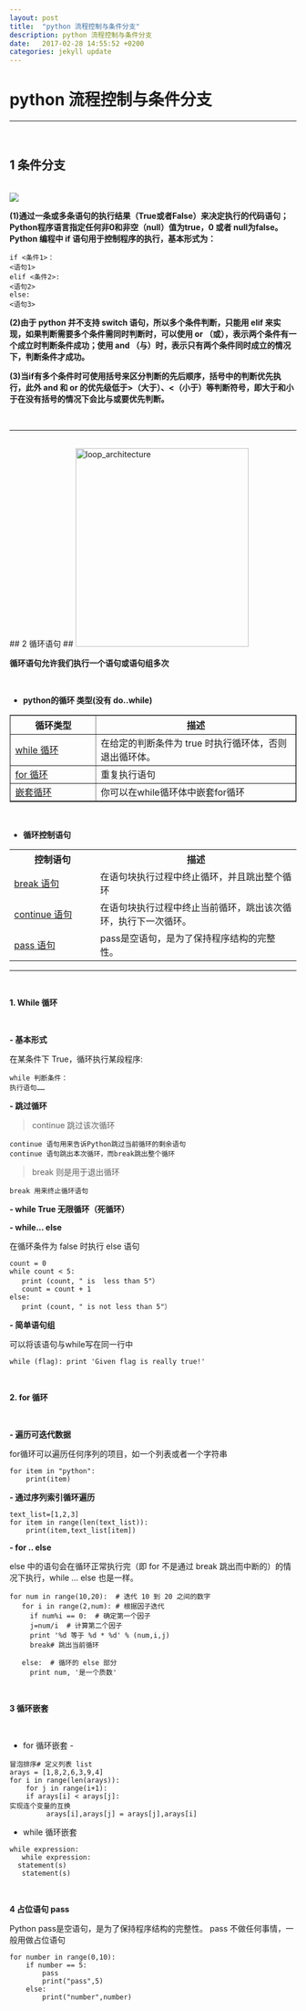 ```yaml
---
layout: post
title:  "python 流程控制与条件分支"
description: python 流程控制与条件分支
date:   2017-02-28 14:55:52 +0200
categories: jekyll update
---
```




# python 流程控制与条件分支 #

----------
<br>

## 1 条件分支 ##

<br>

<img src="http://www.runoob.com/wp-content/uploads/2013/11/if-condition.jpg">


**(1)通过一条或多条语句的执行结果（True或者False）来决定执行的代码语句；
Python程序语言指定任何非0和非空（null）值为true，0 或者 null为false。
Python 编程中 if 语句用于控制程序的执行，基本形式为：**

    
    if <条件1>：
    <语句1>
    elif <条件2>:
    <语句2>
    else:
    <语句3>

**(2)由于 python 并不支持 switch 语句，所以多个条件判断，只能用 elif 来实现，如果判断需要多个条件需同时判断时，可以使用 or （或），表示两个条件有一个成立时判断条件成功；使用 and （与）时，表示只有两个条件同时成立的情况下，判断条件才成功。**

**(3)当if有多个条件时可使用括号来区分判断的先后顺序，括号中的判断优先执行，此外 and 和 or 的优先级低于>（大于）、<（小于）等判断符号，即大于和小于在没有括号的情况下会比与或要优先判断。**


<br>


----------

<br>
## 2 循环语句 ##

<img src="http://www.runoob.com/wp-content/uploads/2013/11/loop_architecture.jpg" alt="loop_architecture" width="304" height="348">

**循环语句允许我们执行一个语句或语句组多次**

<br>

- **python的循环 类型(没有 do..while)**

<table border="1">
<tbody><tr><th style="width:30%">循环类型</th><th>描述</th></tr>
<tr><td><a href="/python/python-while-loop.html" title="Python WHILE 循环">while 循环</a></td><td>在给定的判断条件为 true 时执行循环体，否则退出循环体。</td></tr>
<tr><td><a href="/python/python-for-loop.html" title=" Python FOR 循环">for 循环</a></td><td>重复执行语句</td></tr>
<tr><td><a href="/python/python-nested-loops.html" title="Python 循环全套">嵌套循环</a></td><td>你可以在while循环体中嵌套for循环</td></tr>
</tbody></table>

<br>


- **循环控制语句**

<table class="reference">
<tbody><tr><th style="width:30%">控制语句</th><th>描述</th></tr>
<tr><td><a href="/python/python-break-statement.html" title="Python break 语句">break 语句</a></td><td>在语句块执行过程中终止循环，并且跳出整个循环</td></tr>
<tr><td><a href="/python/python-continue-statement.html" title="Python  语句">continue 语句</a></td><td>在语句块执行过程中终止当前循环，跳出该次循环，执行下一次循环。</td></tr>
<tr><td><a href="/python/python-pass-statement.html" title="Python pass 语句">pass 语句</a></td><td>pass是空语句，是为了保持程序结构的完整性。</td></tr>
</tbody></table>

----------

<br>

**1. While 循环**

<br>


**- 基本形式**

在某条件下 True，循环执行某段程序:
    
    while 判断条件：
    执行语句……

**- 跳过循环**

>  continue 跳过该次循环


    continue 语句用来告诉Python跳过当前循环的剩余语句
	continue 语句跳出本次循环，而break跳出整个循环

<p>

> break 则是用于退出循环

	break 用来终止循环语句



**- while True 无限循环（死循环）**


**- while... else**

在循环条件为 false 时执行 else 语句

 

    count = 0
    while count < 5:
       print (count, " is  less than 5"）
       count = count + 1
    else:
       print (count, " is not less than 5"）


**- 简单语句组**

可以将该语句与while写在同一行中


    while (flag): print 'Given flag is really true!'



<br>

**2. for 循环**

<br>

**- 遍历可迭代数据**

for循环可以遍历任何序列的项目，如一个列表或者一个字符串

    for item in "python":
    	print(item)

**- 通过序列索引循环遍历**

    text_list=[1,2,3]
    for item in range(len(text_list)):
    	print(item,text_list[item])
    
**- for .. else**

else 中的语句会在循环正常执行完（即 for 不是通过 break 跳出而中断的）的情况下执行，while … else 也是一样。

    for num in range(10,20):  # 迭代 10 到 20 之间的数字
       for i in range(2,num): # 根据因子迭代
     	 if num%i == 0:  # 确定第一个因子
    	 j=num/i  # 计算第二个因子
    	 print '%d 等于 %d * %d' % (num,i,j)
     	 break# 跳出当前循环

       else:  # 循环的 else 部分
      	 print num, '是一个质数'
<br>

**3 循环嵌套**

<br>

 - for 循环嵌套 -

<p>

    冒泡排序# 定义列表 list
    arays = [1,8,2,6,3,9,4]
    for i in range(len(arays)):
    	for j in range(i+1):
   	    if arays[i] < arays[j]:
    实现连个变量的互换
   			 arays[i],arays[j] = arays[j],arays[i]


- while 循环嵌套

<p>
    
    while expression:
       while expression:
      statement(s)
       statement(s)
<br>

**4 占位语句 pass**

Python pass是空语句，是为了保持程序结构的完整性。
pass 不做任何事情，一般用做占位语句

    for number in range(0,10):
    	if number == 5:
    		pass
    		print("pass",5)
    	else:
    		print("number",number)



